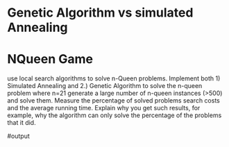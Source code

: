 # Genetic Algorithm vs simulated Annealing 

# NQueen Game
 use local search algorithms to solve n-Queen problems. Implement 
both 1) Simulated Annealing and 2.) Genetic Algorithm to solve the 
n-queen problem where 
n=21 generate a large number of n-queen instances (>500) and solve 
them. Measure the percentage of solved
 problems search costs and the average running time. Explain why 
you get such results, for example, why
 the algorithm can only solve the percentage of the problems that 
it did. 
 

#output
